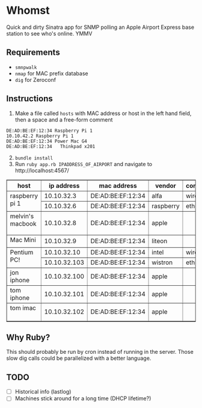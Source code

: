 # Whomst

Quick and dirty Sinatra app for SNMP polling an Apple Airport Express base station to see who's online. YMMV

## Requirements

* `smnpwalk`
* `nmap` for MAC prefix database
* `dig` for Zeroconf

## Instructions

1. Make a file called `hosts` with MAC address or host in the left hand field, then a space and a free-form comment
```
DE:AD:BE:EF:12:34 Raspberry Pi 1
10.10.42.2 Raspberry Pi 1
DE:AD:BE:EF:12:34 Power Mac G4
DE:AD:BE:EF:12:34	Thinkpad x201

```
2. `bundle install`
3. Run `ruby app.rb IPADDRESS_OF_AIRPORT` and navigate to http://localhost:4567/

<table border="1">
    <tbody><tr>
      <th>host</th>
      <th>ip address</th>
      <th>mac address</th>
      <th>vendor</th>
      <th>comment</th>
      <th>zeroconf</th>
    </tr>
      <tr>
        <td valign="top" rowspan="2">raspberry pi 1</td>
      <td>10.10.32.3</td>
      <td>DE:AD:BE:EF:12:34</td>
      <td>alfa</td>
      <td> wireless</td>
        <td valign="top" rowspan="2"><pre>raspberrypi.local.</pre></td>
    </tr>
    <tr>
      <td>10.10.32.6</td>
      <td>DE:AD:BE:EF:12:34</td>
      <td>raspberry</td>
      <td> ethernet</td>
    </tr>
    <tr>
        <td valign="top" rowspan="1">melvin's macbook</td>
      <td>10.10.32.8</td>
      <td>DE:AD:BE:EF:12:34</td>
      <td>apple</td>
      <td></td>
        <td valign="top" rowspan="1"><pre>melvin.local.
"model=macbookpro3,3" "osxvers=7"</pre></td>
    </tr>
    <tr>
        <td valign="top" rowspan="1">Mac Mini</td>
      <td>10.10.32.9</td>
      <td>DE:AD:BE:EF:12:34</td>
      <td>liteon</td>
      <td></td>
        <td valign="top" rowspan="1"><pre></pre></td>
    </tr>
    <tr>
        <td valign="top" rowspan="2">Pentium PC!</td>
      <td>10.10.32.10</td>
      <td>DE:AD:BE:EF:12:34</td>
      <td>intel</td>
      <td> wireless</td>
        <td valign="top" rowspan="2"><pre>windowsxp.local.</pre></td>
    </tr>
    <tr>
      <td>10.10.32.103</td>
      <td>DE:AD:BE:EF:12:34</td>
      <td>wistron</td>
      <td> ethernet</td>
    </tr>
    <tr>
        <td valign="top" rowspan="1">jon iphone</td>
      <td>10.10.32.100</td>
      <td>DE:AD:BE:EF:12:34</td>
      <td>apple</td>
      <td></td>
        <td valign="top" rowspan="1"><pre></pre></td>
    </tr>
    <tr>
        <td valign="top" rowspan="1">tom iphone</td>
      <td>10.10.32.101</td>
      <td>DE:AD:BE:EF:12:34</td>
      <td>apple</td>
      <td></td>
        <td valign="top" rowspan="1"><pre></pre></td>
    </tr>
    <tr>
        <td valign="top" rowspan="1">tom imac</td>
      <td>10.10.32.102</td>
      <td>DE:AD:BE:EF:12:34</td>
      <td>apple</td>
      <td></td>
        <td valign="top" rowspan="1"><pre>tom-imac.local.</pre></td>
    </tr>
</tbody></table>

## Why Ruby?

This should probably be run by cron instead of running in the server.
Those slow dig calls could be parallelized with a better language.

## TODO

* [ ] Historical info (lastlog)
* [ ] Machines stick around for a long time (DHCP lifetime?)

<!--
Anonymize MAC addresses:
1,$ s/([0-9A-Fa-f]{2}[:-]){5}([0-9A-Fa-f]{2})/DE:AD:BE:EF:12:34/
-->
